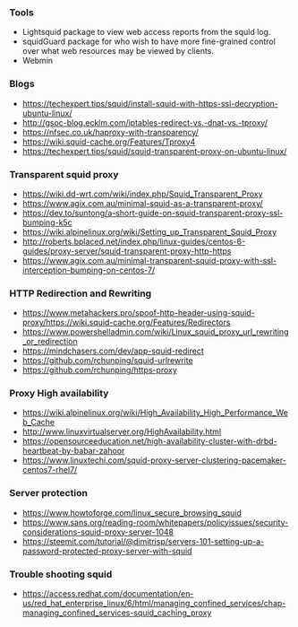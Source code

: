 ### Tools
- Lightsquid package to view web access reports from the squid log.
- squidGuard package for who wish to have more fine-grained control over what web resources may be viewed by clients.
- Webmin

### Blogs
- https://techexpert.tips/squid/install-squid-with-https-ssl-decryption-ubuntu-linux/
- http://gsoc-blog.ecklm.com/iptables-redirect-vs.-dnat-vs.-tproxy/
- https://nfsec.co.uk/haproxy-with-transparency/
- https://wiki.squid-cache.org/Features/Tproxy4
- https://techexpert.tips/squid/squid-transparent-proxy-on-ubuntu-linux/


### Transparent squid proxy 
 - https://wiki.dd-wrt.com/wiki/index.php/Squid_Transparent_Proxy
 - https://www.agix.com.au/minimal-squid-as-a-transparent-proxy/
 - https://dev.to/suntong/a-short-guide-on-squid-transparent-proxy-ssl-bumping-k5c
 - https://wiki.alpinelinux.org/wiki/Setting_up_Transparent_Squid_Proxy
 - http://roberts.bplaced.net/index.php/linux-guides/centos-6-guides/proxy-server/squid-transparent-proxy-http-https
 - https://www.agix.com.au/minimal-transparent-squid-proxy-with-ssl-interception-bumping-on-centos-7/

### HTTP Redirection and Rewriting
 - https://www.metahackers.pro/spoof-http-header-using-squid-proxy/https://wiki.squid-cache.org/Features/Redirectors
 - https://www.powershelladmin.com/wiki/Linux_squid_proxy_url_rewriting_or_redirection
 - https://mindchasers.com/dev/app-squid-redirect
 - https://github.com/rchunping/squid-urlrewrite
 - https://github.com/rchunping/https-proxy



### Proxy High availability
  - https://wiki.alpinelinux.org/wiki/High_Availability_High_Performance_Web_Cache
  - http://www.linuxvirtualserver.org/HighAvailability.html
  - https://opensourceeducation.net/high-availability-cluster-with-drbd-heartbeat-by-babar-zahoor
  - https://www.linuxtechi.com/squid-proxy-server-clustering-pacemaker-centos7-rhel7/


###  Server protection
  - https://www.howtoforge.com/linux_secure_browsing_squid
  - https://www.sans.org/reading-room/whitepapers/policyissues/security-considerations-squid-proxy-server-1048
  - https://steemit.com/tutorial/@dimitrisp/servers-101-setting-up-a-password-protected-proxy-server-with-squid
  
 ###  Trouble shooting squid 
   - https://access.redhat.com/documentation/en-us/red_hat_enterprise_linux/6/html/managing_confined_services/chap-managing_confined_services-squid_caching_proxy
